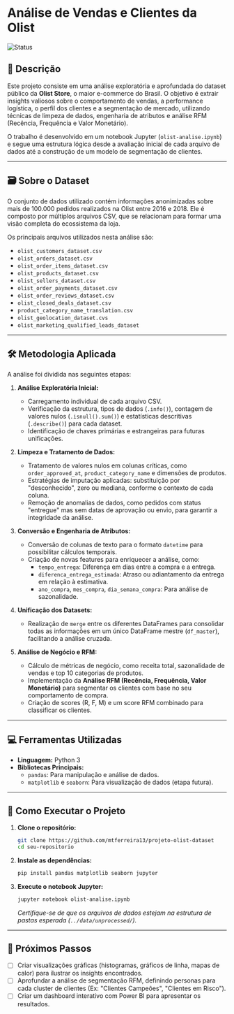 # Análise de Vendas e Clientes da Olist

![Status](https://img.shields.io/badge/status-em%20andamento-yellow)

## 📖 Descrição

Este projeto consiste em uma análise exploratória e aprofundada do dataset público da **Olist Store**, o maior e-commerce do Brasil. O objetivo é extrair insights valiosos sobre o comportamento de vendas, a performance logística, o perfil dos clientes e a segmentação de mercado, utilizando técnicas de limpeza de dados, engenharia de atributos e análise RFM (Recência, Frequência e Valor Monetário).

O trabalho é desenvolvido em um notebook Jupyter (`olist-analise.ipynb`) e segue uma estrutura lógica desde a avaliação inicial de cada arquivo de dados até a construção de um modelo de segmentação de clientes.

---

## 🗃️ Sobre o Dataset

O conjunto de dados utilizado contém informações anonimizadas sobre mais de 100.000 pedidos realizados na Olist entre 2016 e 2018. Ele é composto por múltiplos arquivos CSV, que se relacionam para formar uma visão completa do ecossistema da loja.

Os principais arquivos utilizados nesta análise são:
- `olist_customers_dataset.csv`
- `olist_orders_dataset.csv`
- `olist_order_items_dataset.csv`
- `olist_products_dataset.csv`
- `olist_sellers_dataset.csv`
- `olist_order_payments_dataset.csv`
- `olist_order_reviews_dataset.csv`
- `olist_closed_deals_dataset.csv`
- `product_category_name_translation.csv`
- `olist_geolocation_dataset.cvs`
- `olist_marketing_qualified_leads_dataset`

---

## 🛠️ Metodologia Aplicada

A análise foi dividida nas seguintes etapas:

1.  **Análise Exploratória Inicial:**
    - Carregamento individual de cada arquivo CSV.
    - Verificação da estrutura, tipos de dados (`.info()`), contagem de valores nulos (`.isnull().sum()`) e estatísticas descritivas (`.describe()`) para cada dataset.
    - Identificação de chaves primárias e estrangeiras para futuras unificações.

2.  **Limpeza e Tratamento de Dados:**
    - Tratamento de valores nulos em colunas críticas, como `order_approved_at`, `product_category_name` e dimensões de produtos.
    - Estratégias de imputação aplicadas: substituição por "desconhecido", zero ou mediana, conforme o contexto de cada coluna.
    - Remoção de anomalias de dados, como pedidos com status "entregue" mas sem datas de aprovação ou envio, para garantir a integridade da análise.

3.  **Conversão e Engenharia de Atributos:**
    - Conversão de colunas de texto para o formato `datetime` para possibilitar cálculos temporais.
    - Criação de novas features para enriquecer a análise, como:
        - `tempo_entrega`: Diferença em dias entre a compra e a entrega.
        - `diferenca_entrega_estimada`: Atraso ou adiantamento da entrega em relação à estimativa.
        - `ano_compra`, `mes_compra`, `dia_semana_compra`: Para análise de sazonalidade.

4.  **Unificação dos Datasets:**
    - Realização de `merge` entre os diferentes DataFrames para consolidar todas as informações em um único DataFrame mestre (`df_master`), facilitando a análise cruzada.

5.  **Análise de Negócio e RFM:**
    - Cálculo de métricas de negócio, como receita total, sazonalidade de vendas e top 10 categorias de produtos.
    - Implementação da **Análise RFM (Recência, Frequência, Valor Monetário)** para segmentar os clientes com base no seu comportamento de compra.
    - Criação de scores (R, F, M) e um score RFM combinado para classificar os clientes.

---

## 💻 Ferramentas Utilizadas

- **Linguagem:** Python 3
- **Bibliotecas Principais:**
  - `pandas`: Para manipulação e análise de dados.
  - `matplotlib` e `seaborn`: Para visualização de dados (etapa futura).

---

## 🚀 Como Executar o Projeto

1.  **Clone o repositório:**
    ```bash
    git clone https://github.com/mtferreira13/projeto-olist-dataset
    cd seu-repositorio
    ```

2.  **Instale as dependências:**
    ```bash
    pip install pandas matplotlib seaborn jupyter
    ```

3.  **Execute o notebook Jupyter:**
    ```bash
    jupyter notebook olist-analise.ipynb
    ```
    *Certifique-se de que os arquivos de dados estejam na estrutura de pastas esperada (`../data/unprocessed/`).*

---

## 🔮 Próximos Passos

- [ ] Criar visualizações gráficas (histogramas, gráficos de linha, mapas de calor) para ilustrar os insights encontrados.
- [ ] Aprofundar a análise de segmentação RFM, definindo personas para cada cluster de clientes (Ex: "Clientes Campeões", "Clientes em Risco").
- [ ] Criar um dashboard interativo com Power BI para apresentar os resultados.
